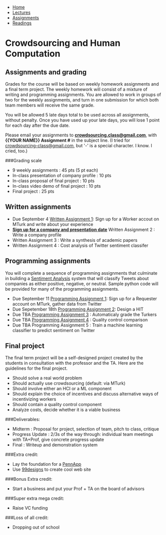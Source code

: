 <ul id="ProjectSubmenu">
    <li><a class="home" href="index.html" title="Home">Home</a></li>
    <li><a class="syllabus" href="syllabus.html" title="Lectures">Lectures</a></li>
    <li><a class="assignments" href="assignments.html" title="Assignments">Assignments</a></li>
    <li><a class="resources" href="resources.html" title="Resources">Readings</a></li>
</ul>

<link rel="stylesheet" type="text/css" href="stylesheet.css" />

# Crowdsourcing and Human Computation

## Assignments and grading
Grades for the course will be based on weekly homework assignments and a final term project. The weekly homework will consist of a mixture of writing and programming assignments. You are allowed to work in groups of two for the weekly assignments, and turn in one submission for which both team members will receive the same grade.

You will be allowed 5 late days total to be used across all assignments, without penalty. Once you have used up your late days, you will lose 1 point for each day after the due date. 

Please email your assignments to <b>crowdsourcing.class@gmail.com</b>, with <b>{{YOUR NAME}} Assignment #</b> in the subject line. (I tried for crowdsourcing-class@gmail.com, but '-' is a special character. I know. I cried, too.)

###Grading scale

- 9 weekly assignments : 45 pts (5 pt each)
- In-class presentation of company profile : 10 pts 
- In-class proposal of final project : 10 pts
- In-class video demo of final project : 10 pts
- Final project : 25 pts

## Written assignments

- Due September 4 [Written Assignment 1](assignments/wa1.html): Sign up for a Worker accout on MTurk and write about your experience
- [<b>Sign up for a company and presentation date</b>](https://docs.google.com/spreadsheet/ccc?key=0Aqm_QKjV_1EkdHdYRU1lOXFncHFxaXVDdTJqZVRuR1E&usp=sharing) Written Assignment 2 : Write a company profile 
- Written Assignment 3 : Write a synthesis of academic papers
- Written Assignment 4 : Cost analysis of Twitter sentiment classifer

## Programming assignments

You will complete a sequence of programming assignments that culminate in building a [Sentiment Analysis](http://en.wikipedia.org/wiki/Sentiment_analysis) system that will classify Tweets about companies as either positive, negative, or neutral.  Sample python code will be provided for many of the programming assignments.

- Due September 11 [Programming Assignment 1](assignments/pa1.html): Sign up for a Requester account on MTurk, gather data from Twitter
- Due Sepetember 18th [Programming Assignment 2](assignments/pa2.html): Design a HIT
- Due TBA [Programming Assignment 3](assignments/pa3.html) : Automaticaly grade the Turkers
- Due TBA [Programming Assignment 4](assignments/pa4.html) : Quality control comparison
- Due TBA Programming Assignment 5 : Train a machine learning classifier to predict sentiment on Twitter

## Final project
The final term project will be a self-designed project created by the students in consultation with the professor and the TA.  Here are the guidelines for the final project.

- Should solve a real world problem
- Should actually use crowdsourcing (default: via MTurk)
- Should involve either an HCI or a ML component
- Should explain the choice of incentives and discuss alternative ways of incentivizing workers 
- Should contain a quality control component
- Analyze costs, decide whether it is a viable business

###Deliverables: 
- Midterm : Proposal for project, selection of team, pitch to class, critique 
- Progress Update : 2/3s of the way through: individual team meetings with TA+Prof, give concrete progress update
- Final : Writeup and demonstration system

###Extra credit: 
- Lay the foundation for a [PennApp](http://2013f.pennapps.com/) 
- Use [99designs](http://99designs.com/) to create cool web site

###Bonus Extra credit: 
- Start a business and put your Prof + TA on the board of advisors

###Super extra mega credit: 
- Raise VC funding 

###Loss of all credit: 
- Dropping out of school 



